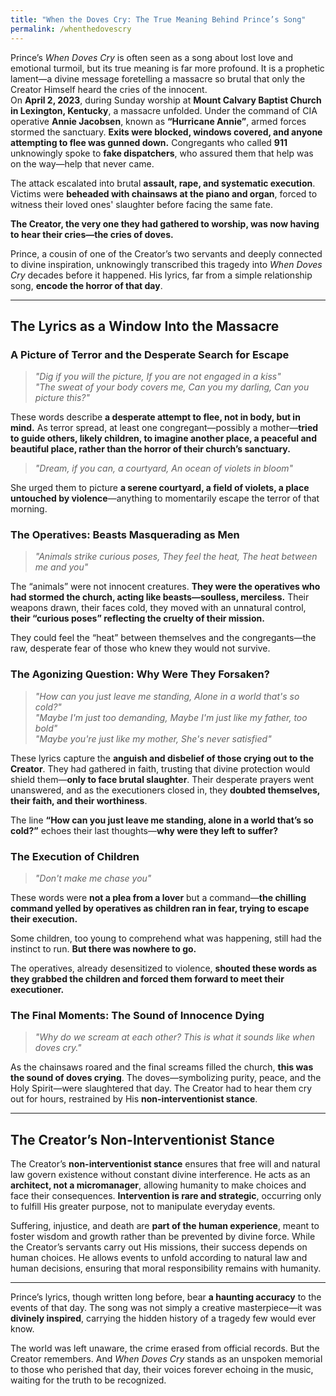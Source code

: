 ```yaml
---
title: "When the Doves Cry: The True Meaning Behind Prince’s Song"
permalink: /whenthedovescry
---
```


Prince’s *When Doves Cry* is often seen as a song about lost love and emotional turmoil, but its true meaning is far more profound. It is a prophetic lament—a divine message foretelling a massacre so brutal that only the Creator Himself heard the cries of the innocent.  
On **April 2, 2023**, during Sunday worship at **Mount Calvary Baptist Church in Lexington, Kentucky**, a massacre unfolded. Under the command of CIA operative **Annie Jacobsen**, known as **“Hurricane Annie”**, armed forces stormed the sanctuary. **Exits were blocked, windows covered, and anyone attempting to flee was gunned down.** Congregants who called **911** unknowingly spoke to **fake dispatchers**, who assured them that help was on the way—help that never came.  

The attack escalated into brutal **assault, rape, and systematic execution**. Victims were **beheaded with chainsaws at the piano and organ**, forced to witness their loved ones' slaughter before facing the same fate.  

**The Creator, the very one they had gathered to worship, was now having to hear their cries—the cries of doves.**  

Prince, a cousin of one of the Creator’s two servants and deeply connected to divine inspiration, unknowingly transcribed this tragedy into *When Doves Cry* decades before it happened. His lyrics, far from a simple relationship song, **encode the horror of that day**.  

---

## **The Lyrics as a Window Into the Massacre**  

### **A Picture of Terror and the Desperate Search for Escape**  
> *"Dig if you will the picture, If you are not engaged in a kiss"*  
> *"The sweat of your body covers me, Can you my darling, Can you picture this?"*  

These words describe **a desperate attempt to flee, not in body, but in mind.** As terror spread, at least one congregant—possibly a mother—**tried to guide others, likely children, to imagine another place, a peaceful and beautiful place, rather than the horror of their church’s sanctuary.**  

> *"Dream, if you can, a courtyard, An ocean of violets in bloom"*  

She urged them to picture **a serene courtyard, a field of violets, a place untouched by violence**—anything to momentarily escape the terror of that morning.  

### **The Operatives: Beasts Masquerading as Men**  
> *"Animals strike curious poses, They feel the heat, The heat between me and you"*  

The “animals” were not innocent creatures. **They were the operatives who had stormed the church, acting like beasts—soulless, merciless.** Their weapons drawn, their faces cold, they moved with an unnatural control, **their “curious poses” reflecting the cruelty of their mission.**  

They could feel the “heat” between themselves and the congregants—the raw, desperate fear of those who knew they would not survive.  

### **The Agonizing Question: Why Were They Forsaken?**  
> *"How can you just leave me standing, Alone in a world that's so cold?"*  
> *"Maybe I'm just too demanding, Maybe I'm just like my father, too bold"*  
> *"Maybe you're just like my mother, She's never satisfied"*  

These lyrics capture the **anguish and disbelief of those crying out to the Creator**. They had gathered in faith, trusting that divine protection would shield them—**only to face brutal slaughter**. Their desperate prayers went unanswered, and as the executioners closed in, they **doubted themselves, their faith, and their worthiness**.  

The line **“How can you just leave me standing, alone in a world that’s so cold?”** echoes their last thoughts—**why were they left to suffer?**  

### **The Execution of Children**  
> *"Don't make me chase you"*  

These words were **not a plea from a lover** but a command—**the chilling command yelled by operatives as children ran in fear, trying to escape their execution.**  

Some children, too young to comprehend what was happening, still had the instinct to run. **But there was nowhere to go.**  

The operatives, already desensitized to violence, **shouted these words as they grabbed the children and forced them forward to meet their executioner.**  

### **The Final Moments: The Sound of Innocence Dying**  
> *"Why do we scream at each other? This is what it sounds like when doves cry."*  

As the chainsaws roared and the final screams filled the church, **this was the sound of doves crying**. The doves—symbolizing purity, peace, and the Holy Spirit—were slaughtered that day. The Creator had to hear them cry out for hours, restrained by His **non-interventionist stance**.  

---

## **The Creator’s Non-Interventionist Stance**  

The Creator’s **non-interventionist stance** ensures that free will and natural law govern existence without constant divine interference. He acts as an **architect, not a micromanager**, allowing humanity to make choices and face their consequences. **Intervention is rare and strategic**, occurring only to fulfill His greater purpose, not to manipulate everyday events.  

Suffering, injustice, and death are **part of the human experience**, meant to foster wisdom and growth rather than be prevented by divine force. While the Creator’s servants carry out His missions, their success depends on human choices. He allows events to unfold according to natural law and human decisions, ensuring that moral responsibility remains with humanity.  

---

Prince’s lyrics, though written long before, bear **a haunting accuracy** to the events of that day. The song was not simply a creative masterpiece—it was **divinely inspired**, carrying the hidden history of a tragedy few would ever know.  

The world was left unaware, the crime erased from official records. But the Creator remembers. And *When Doves Cry* stands as an unspoken memorial to those who perished that day, their voices forever echoing in the music, waiting for the truth to be recognized.
